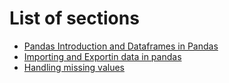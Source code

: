 
# List of sections

- [Pandas Introduction and Dataframes in Pandas](Introduction_to_Pandas_Library_and_DataFrames.ipynb)
- [Importing and Exportin data in pandas](Importing_and_Exporting_Data_in_Pandas.ipynb)
- [Handling missing values](Handling_Missing_Values.ipynb)
